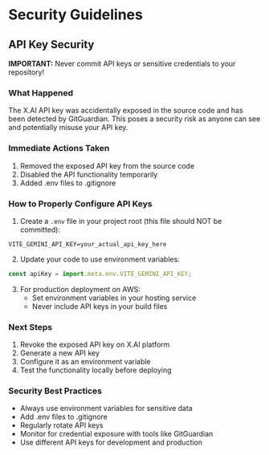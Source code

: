 # Security Guidelines

## API Key Security

**IMPORTANT:** Never commit API keys or sensitive credentials to your repository!

### What Happened
The X.AI API key was accidentally exposed in the source code and has been detected by GitGuardian. This poses a security risk as anyone can see and potentially misuse your API key.

### Immediate Actions Taken
1. Removed the exposed API key from the source code
2. Disabled the API functionality temporarily
3. Added .env files to .gitignore

### How to Properly Configure API Keys

1. Create a `.env` file in your project root (this file should NOT be committed):
```
VITE_GEMINI_API_KEY=your_actual_api_key_here
```

2. Update your code to use environment variables:
```javascript
const apiKey = import.meta.env.VITE_GEMINI_API_KEY;
```

3. For production deployment on AWS:
   - Set environment variables in your hosting service
   - Never include API keys in your build files

### Next Steps
1. Revoke the exposed API key on X.AI platform
2. Generate a new API key
3. Configure it as an environment variable
4. Test the functionality locally before deploying

### Security Best Practices
- Always use environment variables for sensitive data
- Add .env files to .gitignore
- Regularly rotate API keys
- Monitor for credential exposure with tools like GitGuardian
- Use different API keys for development and production 